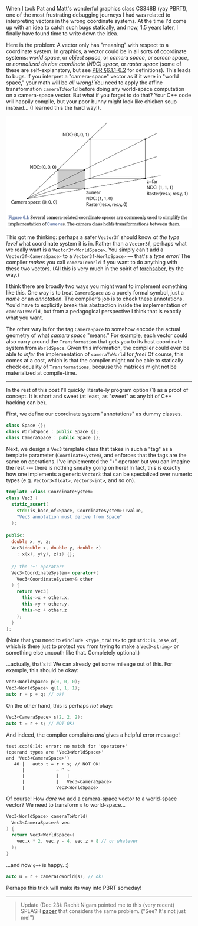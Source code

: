 When I took Pat and Matt's wonderful graphics class CS348B (yay PBRT!), one of
the most frustrating debugging journeys I had was related to interpreting
vectors in the wrong coordinate systems. At the time I'd come up with an idea
to catch such bugs statically, and now, 1.5 years later, I finally have found
time to write down the idea.

Here is the problem: A vector only has "meaning" with respect to a coordinate
system. In graphics, a vector could be in all sorts of coordinate systems:
_world space_, or _object space_, or _camera space_, or _screen space_, or
_normalized device coordinate (NDC) space,_ or _raster space_ (some of these
are self-explanatory, but see [PBR
&sect;6.1.1-6.2](http://www.pbr-book.org/3ed-2018/Camera_Models/Projective_Camera_Models.html)
for definitions). This leads to bugs. If you interpret a "camera-space" vector
as if it were in "world space," your math will be _all wrong!_  You need to
apply the affine transformation `cameraToWorld` before doing any world-space
computation on a camera-space vector. But what if you forget to do that? Your
C++ code will happily compile, but your poor bunny might look like chicken soup
instead… (I learned this the hard way!).

![some pbrt coordinate systems](static/pbrt-coordinate-system-diagram.png)

This got me thinking: perhaps a safer `Vector3f` should know _at the type
level_ what coordinate system it is in. Rather than a `Vector3f`, perhaps what
we really want is a `Vector3f<WorldSpace>`. You simply can't add a
`Vector3f<CameraSpace>` to a `Vector3f<WorldSpace>` — that's a _type error!_
The compiler _makes_ you call `cameraToWorld` if you want to do anything with
these two vectors. (All this is very much in the spirit of
[torchsaber](https://github.com/kach/torchsaber), by the way.)

I think there are broadly two ways you might want to implement something like
this. One way is to treat `CameraSpace` as a purely formal symbol, just a
_name_ or an _annotation_. The compiler's job is to check these annotations.
You'd have to explicitly break this abstraction inside the implementation of
`cameraToWorld`, but from a pedagogical perspective I think that is exactly
what you want.

The other way is for the tag `CameraSpace` to somehow encode the actual
geometry of what _camera space_ "means." For example, each vector could also
carry around the `Transformation` that gets you to its host coordinate system
from `WorldSpace`. Given this information, the compiler could even be able to
_infer_ the implementation of `cameraToWorld` for _free!_ Of course, this comes
at a cost, which is that the compiler might not be able to statically check
equality of `Transformations`, because the matrices might not be materialized
at compile-time.

---

In the rest of this post I'll quickly literate-ly program option (1) as a proof
of concept. It is short and sweet (at least, as "sweet" as any bit of C++
hacking can be).

First, we define our coordinate system "annotations" as dummy classes.

```c++
class Space {};
class WorldSpace : public Space {};
class CameraSpace : public Space {};
```

Next, we design a `Vec3` template class that takes in such a "tag" as a
template parameter (`CoordinateSystem`), and enforces that the tags are the
same on operations. I've implemented the "`+`" operator but you can imagine the
rest --- there is nothing sneaky going on here! In fact, this is exactly how
one implements a generic `Vector3` that can be specialized over numeric types
(e.g.  `Vector3<float>`, `Vector3<int>`, and so on).

```c++
template <class CoordinateSystem>
class Vec3 {
  static_assert(
    std::is_base_of<Space, CoordinateSystem>::value,
    "Vec3 annotation must derive from Space"
  );

public:
  double x, y, z;
  Vec3(double x, double y, double z)
    : x(x), y(y), z(z) {};
  
  // the '+' operator!
  Vec3<CoordinateSystem> operator+(
    Vec3<CoordinateSystem>& other
  ) {
    return Vec3(
      this->x + other.x,
      this->y + other.y,
      this->z + other.z
    );
  }
};
```

(Note that you need to `#include <type_traits>` to get `std::is_base_of`, which
is there just to protect you from trying to make a `Vec3<string>` or something
else uncouth like that. Completely optional.)

...actually, that's it! We can already get some mileage out of this. For
example, this should be okay:

```c++
Vec3<WorldSpace> p(0, 0, 0);
Vec3<WorldSpace> q(1, 1, 1);
auto r = p + q; // ok!
```

On the other hand, this is perhaps _not_ okay:

```c++
Vec3<CameraSpace> s(2, 2, 2);
auto t = r + s; // NOT OK!
```

And indeed, the compiler complains _and_ gives a helpful error message!

```
test.cc:40:14: error: no match for 'operator+'
(operand types are 'Vec3<WorldSpace>'
and 'Vec3<CameraSpace>')
   40 |   auto t = r + s; // NOT OK!
      |            ~ ^ ~
      |            |   |
      |            |   Vec3<CameraSpace>
      |            Vec3<WorldSpace>
```

Of course! How _dare_ we add a camera-space vector to a world-space vector? We
need to transform `s` to world-space...

```c++
Vec3<WorldSpace> cameraToWorld(
  Vec3<CameraSpace>& vec
) {
  return Vec3<WorldSpace>(
    vec.x * 2, vec.y - 4, vec.z + 8 // or whatever
  );
}
```

...and now `g++` is happy. :)

```c++
auto u = r + cameraToWorld(s); // ok!
```

Perhaps this trick will make its way into PBRT someday!

---

> Update (Dec 23): Rachit Nigam pointed me to this (very recent) SPLASH
> [paper](https://2020.splashcon.org/details/splash-2020-oopsla/49/Geometry-Types-for-Graphics-Programming)
> that considers the same problem. ("See? It's not just me!")
